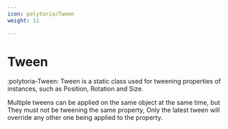 ```yaml
---
icon: polytoria/Tween
weight: 11

---
```


# Tween

:polytoria-Tween: Tween is a static class used for tweening properties of instances, such as Position, Rotation and Size.

Multiple tweens can be applied on the same object at the same time, but They must not be tweening the same property, Only the latest tween will override any other one being applied to the property.

